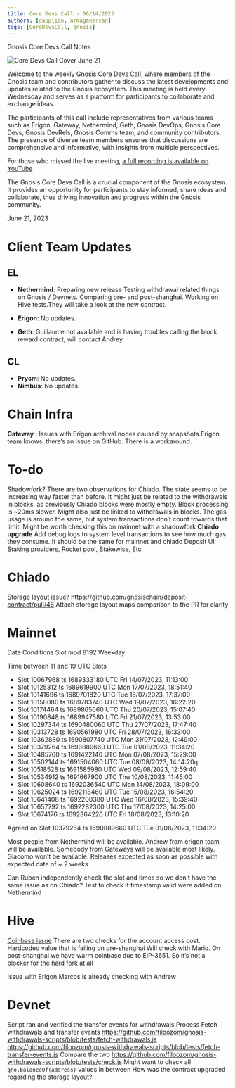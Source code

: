 ```yaml
---
title: Core Devs Call - 06/14/2023
authors: [dapplion, armaganercan]
tags: [CoreDevsCall, gnosis]
---
```


Gnosis Core Devs Call Notes

![Core Devs Call Cover June 21](https://github.com/gnosischain/documentation-1/assets/75987728/30cd658c-1b4f-46be-8462-22f6bbdaf392)

Welcome to the weekly Gnosis Core Devs Call, where members of the Gnosis team and contributors gather to discuss the latest developments and updates related to the Gnosis ecosystem. This meeting is held every Wednesday and serves as a platform for participants to collaborate and exchange ideas.

The participants of this call include representatives from various teams such as Erigon, Gateway, Nethermind, Geth, Gnosis DevOps, Gnosis Core Devs, Gnosis DevRels, Gnosis Comms team, and community contributors. The presence of diverse team members ensures that discussions are comprehensive and informative, with insights from multiple perspectives.

For those who missed the live meeting, [a full recording is available on YouTube](https://youtu.be/8xKqDJq_l-8)

The Gnosis Core Devs Call is a crucial component of the Gnosis ecosystem. It provides an opportunity for participants to stay informed, share ideas and collaborate, thus driving innovation and progress within the Gnosis community.

June 21, 2023

# Client Team Updates
## EL

* **Nethermind**: Preparing new release Testing withdrawal related things on Gnosis / Devnets. Comparing pre- and post-shanghai. Working on Hive tests.They will take a look at the new contract.

* **Erigon**: No updates.
* **Geth**: Guillaume not available and is having troubles calling the block reward contract, will contact Andrey


## CL

* **Prysm**: No updates.
* **Nimbus**: No updates.

# Chain Infra
**Gateway** : Issues with Erigon archival nodes caused by snapshots.Erigon team knows, there’s an issue on GitHub. There is a workaround.

# To-do

Shadowfork?
There are two observations for Chiado. The state seems to be increasing way faster than before. It might just be related to the withdrawals in blocks, as previously Chiado blocks were mostly empty. Block processing is ~20ms slower. Might also just be linked to withdrawals in blocks. The gas usage is around the same, but system transactions don’t count towards that limit. Might be worth checking this on mainnet with a shadowfork
**Chiado upgrade**
Add debug logs to system level transactions to see how much gas they consume. It should be the same for mainnet and chiado
Deposit UI: Staking providers, Rocket pool, Stakewise, Etc

# Chiado

Storage layout issue?
https://github.com/gnosischain/deposit-contract/pull/46
Attach storage layout maps comparison to the PR for clarity

# Mainnet

Date
Conditions
Slot mod 8192
Weekday

Time between 11 and 19 UTC
Slots
* Slot 10067968 ts 1689333180 UTC Fri 14/07/2023, 11:13:00
* Slot 10125312 ts 1689619900 UTC Mon 17/07/2023, 18:51:40
* Slot 10141696 ts 1689701820 UTC Tue 18/07/2023, 17:37:00
* Slot 10158080 ts 1689783740 UTC Wed 19/07/2023, 16:22:20
* Slot 10174464 ts 1689865660 UTC Thu 20/07/2023, 15:07:40
* Slot 10190848 ts 1689947580 UTC Fri 21/07/2023, 13:53:00
* Slot 10297344 ts 1690480060 UTC Thu 27/07/2023, 17:47:40
* Slot 10313728 ts 1690561980 UTC Fri 28/07/2023, 16:33:00
* Slot 10362880 ts 1690807740 UTC Mon 31/07/2023, 12:49:00
* Slot 10379264 ts 1690889660 UTC Tue 01/08/2023, 11:34:20
* Slot 10485760 ts 1691422140 UTC Mon 07/08/2023, 15:29:00
* Slot 10502144 ts 1691504060 UTC Tue 08/08/2023, 14:14:20q
* Slot 10518528 ts 1691585980 UTC Wed 09/08/2023, 12:59:40
* Slot 10534912 ts 1691667900 UTC Thu 10/08/2023, 11:45:00
* Slot 10608640 ts 1692036540 UTC Mon 14/08/2023, 18:09:00
* Slot 10625024 ts 1692118460 UTC Tue 15/08/2023, 16:54:20
* Slot 10641408 ts 1692200380 UTC Wed 16/08/2023, 15:39:40
* Slot 10657792 ts 1692282300 UTC Thu 17/08/2023, 14:25:00
* Slot 10674176 ts 1692364220 UTC Fri 18/08/2023, 13:10:20

Agreed on Slot 10379264 ts 1690889660 UTC Tue 01/08/2023, 11:34:20

Most people from Nethermind will be available. Andrew from erigon team will be available. Somebody from Gateways will be available most likely. Giacomo won’t be available. Releases expected as soon as possible with expected date of ~ 2 weeks

Can Ruben independently check the slot and times so we don’t have the same issue as on Chiado? Test to check if timestamp valid were added on Nethermind


# Hive 

[Coinbase issue](https://eips.ethereum.org/EIPS/eip-3651)
There are two checks for the account access cost. Hardcoded value that is failing on pre-shanghai
Will check with Mario. On post-shanghai we have warm coinbase due to EIP-3651. So it’s not a blocker for the hard fork at all

Issue with Erigon
Marcos is already checking with Andrew

# Devnet

Script ran and verified the transfer events for withdrawals
Process
Fetch withdrawals and transfer events
https://github.com/filoozom/gnosis-withdrawals-scripts/blob/tests/fetch-withdrawals.js
https://github.com/filoozom/gnosis-withdrawals-scripts/blob/tests/fetch-transfer-events.js
Compare the two
https://github.com/filoozom/gnosis-withdrawals-scripts/blob/tests/check.js
Might want to check all `gno.balanceOf(address)` values in between
How was the contract upgraded regarding the storage layout?














